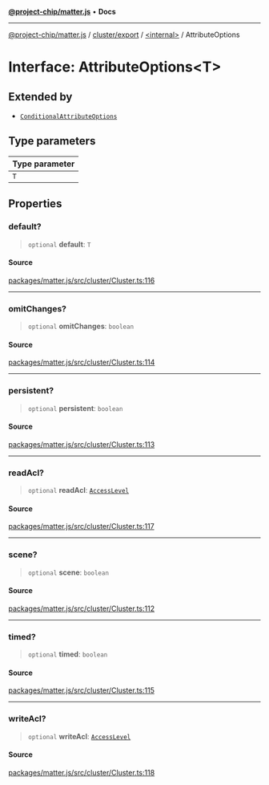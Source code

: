[**@project-chip/matter.js**](../../../../README.md) • **Docs**

***

[@project-chip/matter.js](../../../../modules.md) / [cluster/export](../../README.md) / [\<internal\>](../README.md) / AttributeOptions

# Interface: AttributeOptions\<T\>

## Extended by

- [`ConditionalAttributeOptions`](ConditionalAttributeOptions.md)

## Type parameters

| Type parameter |
| :------ |
| `T` |

## Properties

### default?

> `optional` **default**: `T`

#### Source

[packages/matter.js/src/cluster/Cluster.ts:116](https://github.com/project-chip/matter.js/blob/7a8cbb56b87d4ccf34bec5a9a95ab40a1711324f/packages/matter.js/src/cluster/Cluster.ts#L116)

***

### omitChanges?

> `optional` **omitChanges**: `boolean`

#### Source

[packages/matter.js/src/cluster/Cluster.ts:114](https://github.com/project-chip/matter.js/blob/7a8cbb56b87d4ccf34bec5a9a95ab40a1711324f/packages/matter.js/src/cluster/Cluster.ts#L114)

***

### persistent?

> `optional` **persistent**: `boolean`

#### Source

[packages/matter.js/src/cluster/Cluster.ts:113](https://github.com/project-chip/matter.js/blob/7a8cbb56b87d4ccf34bec5a9a95ab40a1711324f/packages/matter.js/src/cluster/Cluster.ts#L113)

***

### readAcl?

> `optional` **readAcl**: [`AccessLevel`](../../enumerations/AccessLevel.md)

#### Source

[packages/matter.js/src/cluster/Cluster.ts:117](https://github.com/project-chip/matter.js/blob/7a8cbb56b87d4ccf34bec5a9a95ab40a1711324f/packages/matter.js/src/cluster/Cluster.ts#L117)

***

### scene?

> `optional` **scene**: `boolean`

#### Source

[packages/matter.js/src/cluster/Cluster.ts:112](https://github.com/project-chip/matter.js/blob/7a8cbb56b87d4ccf34bec5a9a95ab40a1711324f/packages/matter.js/src/cluster/Cluster.ts#L112)

***

### timed?

> `optional` **timed**: `boolean`

#### Source

[packages/matter.js/src/cluster/Cluster.ts:115](https://github.com/project-chip/matter.js/blob/7a8cbb56b87d4ccf34bec5a9a95ab40a1711324f/packages/matter.js/src/cluster/Cluster.ts#L115)

***

### writeAcl?

> `optional` **writeAcl**: [`AccessLevel`](../../enumerations/AccessLevel.md)

#### Source

[packages/matter.js/src/cluster/Cluster.ts:118](https://github.com/project-chip/matter.js/blob/7a8cbb56b87d4ccf34bec5a9a95ab40a1711324f/packages/matter.js/src/cluster/Cluster.ts#L118)
